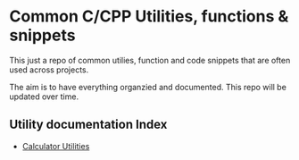 # Common C/CPP Utilities, functions & snippets

This just a repo of common utilies, function and code snippets that are often used across projects.

The aim is to have everything organzied and documented. This repo will be updated over time.


## Utility documentation Index
- [Calculator Utilities](src/calculatorUtilities/calcReadme.md)
